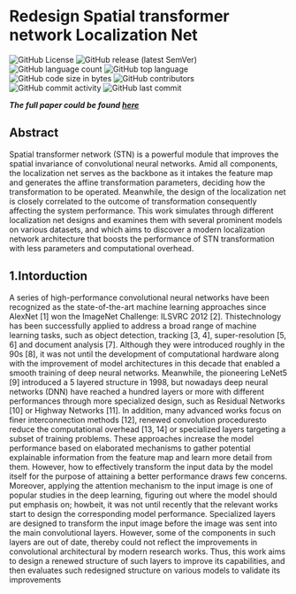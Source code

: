 # Redesign Spatial transformer network Localization Net


<img alt="GitHub License" src="https://img.shields.io/github/license/hankshyu/STN-Network?color=orange&logo=github"> <img alt="GitHub release (latest SemVer)" src="https://img.shields.io/github/v/release/hankshyu/STN-Network?color=orange&logo=github"> <img alt="GitHub language count" src="https://img.shields.io/github/languages/count/hankshyu/STN-Network"> <img alt="GitHub top language" src="https://img.shields.io/github/languages/top/hankshyu/STN-Network"> <img alt="GitHub code size in bytes" src="https://img.shields.io/github/languages/code-size/hankshyu/STN-Network"> <img alt="GitHub contributors" src="https://img.shields.io/github/contributors/hankshyu/STN-Network?logo=git&color=green"> <img alt="GitHub commit activity" src="https://img.shields.io/github/commit-activity/y/hankshyu/STN-Network?logo=git&color=green">  <img alt="GitHub last commit" src="https://img.shields.io/github/last-commit/hankshyu/STN-Network?logo=git&color=green">


***The full paper could be found [here](docs/An%20Improved%20Spatial%20Transformer%20Network%20based%20on%20Lightweight%20Localization%20Net%20and%20its%20Application%20to%20Computer%20Vision.pdf)***
## Abstract

Spatial transformer network (STN) is a powerful module that improves the spatial invariance
of convolutional neural networks. Amid all components, the localization net serves as the backbone
as it intakes the feature map and generates the affine transformation parameters, deciding how the
transformation to be operated. Meanwhile, the design of the localization net is closely correlated to
the outcome of transformation consequently affecting the system performance. This work simulates
through different localization net designs and examines them with several prominent models on
various datasets, and which aims to discover a modern localization network architecture that boosts
the performance of STN transformation with less parameters and computational overhead.

## 1.Intorduction

A series of high-performance convolutional neural networks have been recognized as the
state-of-the-art machine learning approaches since AlexNet [1] won the ImageNet Challenge:
ILSVRC 2012 [2]. Thistechnology has been successfully applied to address a broad range of machine
learning tasks, such as object detection, tracking [3, 4], super-resolution [5, 6] and document analysis
[7]. Although they were introduced roughly in the 90s [8], it was not until the development of
computational hardware along with the improvement of model architectures in this decade that
enabled a smooth training of deep neural networks. Meanwhile, the pioneering LeNet5 [9] introduced
a 5 layered structure in 1998, but nowadays deep neural networks (DNN) have reached a hundred
layers or more with different performances through more specialized design, such as Residual
Networks [10] or Highway Networks [11]. In addition, many advanced works focus on finer
interconnection methods [12], renewed convolution proceduresto reduce the computational overhead
[13, 14] or specialized layers targeting a subset of training problems. These approaches increase the
model performance based on elaborated mechanisms to gather potential explainable information from
the feature map and learn more detail from them. However, how to effectively transform the input
data by the model itself for the purpose of attaining a better performance draws few concerns.
Moreover, applying the attention mechanism to the input image is one of popular studies in the deep
learning, figuring out where the model should put emphasis on; howbeit, it was not until recently that
the relevant works start to design the corresponding model performance. Specialized layers are
designed to transform the input image before the image was sent into the main convolutional layers.
However, some of the components in such layers are out of date, thereby could not reflect the
improvements in convolutional architectural by modern research works. Thus, this work aims to
design a renewed structure of such layers to improve its capabilities, and then evaluates such redesigned structure on various models to validate its improvements





